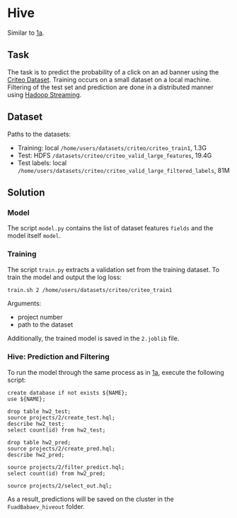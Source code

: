 # Hive

Similar to [1a](https://github.com/FuadBabaev/ai-masters-bigdata/tree/main/projects/1a).

## Task

The task is to predict the probability of a click on an ad banner using the [Criteo Dataset](https://www.kaggle.com/c/criteo-display-ad-challenge). Training occurs on a small dataset on a local machine. Filtering of the test set and prediction are done in a distributed manner using [Hadoop Streaming](https://hadoop.apache.org/docs/r1.2.1/streaming.html).

## Dataset

Paths to the datasets:
- Training: local `/home/users/datasets/criteo/criteo_train1`, 1.3G 
- Test: HDFS `/datasets/criteo/criteo_valid_large_features`, 19.4G
- Test labels: local `/home/users/datasets/criteo/criteo_valid_large_filtered_labels`, 81M

## Solution

### Model

The script `model.py` contains the list of dataset features `fields` and the model itself `model`.

### Training

The script `train.py` extracts a validation set from the training dataset. To train the model and output the log loss:
```sh
train.sh 2 /home/users/datasets/criteo/criteo_train1
```

Arguments:
- project number
- path to the dataset

Additionally, the trained model is saved in the `2.joblib` file.

### Hive: Prediction and Filtering

To run the model through the same process as in [1a](https://github.com/FuadBabaev/ai-masters-bigdata/tree/main/projects/1a), execute the following script:

```
create database if not exists ${NAME};
use ${NAME};

drop table hw2_test;
source projects/2/create_test.hql;
describe hw2_test;
select count(id) from hw2_test;

drop table hw2_pred;
source projects/2/create_pred.hql;
describe hw2_pred;

source projects/2/filter_predict.hql;
select count(id) from hw2_pred;

source projects/2/select_out.hql;
```

As a result, predictions will be saved on the cluster in the `FuadBabaev_hiveout` folder.
